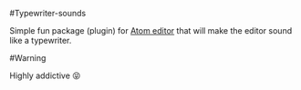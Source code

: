 #Typewriter-sounds

Simple fun package (plugin) for [Atom editor](https://atom.io/) that will make the editor sound like a typewriter.

#Warning

Highly addictive :stuck_out_tongue_closed_eyes:
